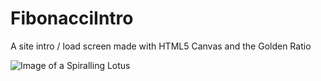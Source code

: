 # FibonacciIntro
A site intro / load screen made with HTML5 Canvas and the Golden Ratio

![Image of a Spiralling Lotus](./lotusspiral.gif)